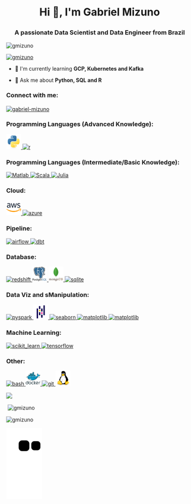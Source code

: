 <h1 align="center">

Hi 👋, I'm Gabriel Mizuno

</h1>

<h3 align="center">

A passionate Data Scientist and Data Engineer from Brazil

</h3>

<p align="left">

<img src="https://komarev.com/ghpvc/?username=gmizuno&amp;label=Profile%20views&amp;color=0e75b6&amp;style=plastic" alt="gmizuno"/>

</p>

<p align="left">

<a href="https://github.com/ryo-ma/github-profile-trophy"><img src="https://github-profile-trophy.vercel.app/?username=gmizuno" alt="gmizuno"/></a>

</p>

-   🌱 I'm currently learning **GCP, Kubernetes and Kafka**

-   💬 Ask me about **Python, SQL and R**

<h3 align="left">

Connect with me:

</h3>

<p align="left">

<a href="https://linkedin.com/in/gabriel-mizuno" target="blank"><img src="https://raw.githubusercontent.com/rahuldkjain/github-profile-readme-generator/master/src/images/icons/Social/linked-in-alt.svg" alt="gabriel-mizuno" align="center" height="30" width="40"/></a>

</p>

<h3 align="left">

Programming Languages (Advanced Knowledge):

</h3>

<p align="left">

<a href="https://www.python.org" target="_blank" rel="noreferrer"> <img src="https://raw.githubusercontent.com/devicons/devicon/master/icons/python/python-original.svg" alt="python" width="40" height="40"/> </a> <a href="https://www.r-project.org" target="_blank" rel="noreferrer"> <img src="https://www.r-project.org/logo/Rlogo.svg" alt="r" width="40" height="40"/> </a> 

</p>

<h3 align="left">

Programming Languages (Intermediate/Basic Knowledge):

</h3>

<p align="left">

<a href="matlab download" target="_blank" rel="noreferrer"> <img src="https://upload.wikimedia.org/wikipedia/commons/2/21/Matlab_Logo.png" alt="Matlab" width="40" height="40"/> </a>
<a href="https://www.scala-lang.org" target="_blank" rel="noreferrer"> <img src="https://cdn-icons-png.flaticon.com/512/6132/6132220.png" alt="Scala" width="40" height="40"/> </a>
<a href="https://julialang.org" target="_blank" rel="noreferrer"> <img src="https://seeklogo.com/images/J/julia-logo-DC9698BAF9-seeklogo.com.png" alt="Julia" width="40" height="40"/> </a>

</p>

<h3 align="left">

Cloud:

</h3>

<p align="left">

<a href="https://aws.amazon.com" target="_blank" rel="noreferrer"> <img src="https://raw.githubusercontent.com/devicons/devicon/master/icons/amazonwebservices/amazonwebservices-original-wordmark.svg" alt="aws" width="40" height="40"/> </a> <a href="https://azure.microsoft.com/en-in/" target="_blank" rel="noreferrer"> <img src="https://www.vectorlogo.zone/logos/microsoft_azure/microsoft_azure-icon.svg" alt="azure" width="40" height="40"/> </a>
</p>

<h3 align="left">

Pipeline:

</h3>

<p align="left">

<a href="https://airflow.apache.org" target="_blank" rel="noreferrer"> <img src="https://svn.apache.org/repos/asf/comdev/project-logos/originals/airflow-2.svg" alt="airflow" width="40" height="40"/> </a> <a href="https://www.getdbt.com" target="_blank" rel="noreferrer"> <img src="https://raw.githubusercontent.com/dbt-labs/dbt/ec7dee39f793aa4f7dd3dae37282cc87664813e4/etc/dbt-logo-full.svg" alt="dbt" width="40" height="40"/> </a>

</p>

<h3 align="left">

Database:

</h3>

<p align="left">

<a href="https://aws.amazon.com/pt/redshift/" target="_blank" rel="noreferrer"> <img src="https://upload.wikimedia.org/wikipedia/commons/7/73/Amazon-Redshift-Logo.svg" alt="redshift" width="40" height="40"/> </a> <a href="https://www.postgresql.org" target="_blank" rel="noreferrer"> <img src="https://raw.githubusercontent.com/devicons/devicon/master/icons/postgresql/postgresql-original-wordmark.svg" alt="postgresql" width="40" height="40"/> </a> <a href="https://www.mongodb.com/" target="_blank" rel="noreferrer"> <img src="https://raw.githubusercontent.com/devicons/devicon/master/icons/mongodb/mongodb-original-wordmark.svg" alt="mongodb" width="40" height="40"/> </a> <a href="https://www.sqlite.org/" target="_blank" rel="noreferrer"> <img src="https://www.vectorlogo.zone/logos/sqlite/sqlite-icon.svg" alt="sqlite" width="40" height="40"/> </a>

</p>

<h3 align="left">

Data Viz and sManipulation:

</h3>

<a href="https://spark.apache.org/docs/latest/api/python/" target="_blank" rel="noreferrer"> <img src="https://upload.wikimedia.org/wikipedia/commons/f/f3/Apache_Spark_logo.svg" alt="pyspark" width="40" height="40"/> </a> <a href="https://pandas.pydata.org/" target="_blank" rel="noreferrer"> <img src="https://raw.githubusercontent.com/devicons/devicon/2ae2a900d2f041da66e950e4d48052658d850630/icons/pandas/pandas-original.svg" alt="pandas" width="40" height="40"/> </a> <a href="https://seaborn.pydata.org/" target="_blank" rel="noreferrer"> <img src="https://seaborn.pydata.org/_images/logo-mark-lightbg.svg" alt="seaborn" width="40" height="40"/> </a> <a href="https://matplotlib.org" target="_blank" rel="noreferrer"> <img src="https://upload.wikimedia.org/wikipedia/commons/0/01/Created_with_Matplotlib-logo.svg" alt="matplotlib" width="40" height="40"/> </a>
<a href="https://matplotlib.org" target="_blank" rel="noreferrer"> <img src="https://community.rstudio.com/uploads/default/optimized/3X/e/4/e480b9f0b817e6d01679a20d9fd9ca1b8ff8e434_2_618x500.jpeg" alt="matplotlib" width="40" height="40"/> </a>


<p align="left">

<h3 align="left">

Machine Learning:

</h3>

<a href="https://scikit-learn.org/" target="_blank" rel="noreferrer"> <img src="https://upload.wikimedia.org/wikipedia/commons/0/05/Scikit_learn_logo_small.svg" alt="scikit_learn" width="40" height="40"/> </a> <a href="https://www.tensorflow.org" target="_blank" rel="noreferrer"> <img src="https://www.vectorlogo.zone/logos/tensorflow/tensorflow-icon.svg" alt="tensorflow" width="40" height="40"/> </a>

<p align="left">

<h3 align="left">

Other:

</h3>

<a href="https://www.gnu.org/software/bash/" target="_blank" rel="noreferrer"> <img src="https://www.vectorlogo.zone/logos/gnu_bash/gnu_bash-icon.svg" alt="bash" width="40" height="40"/> </a> <a href="https://www.docker.com/" target="_blank" rel="noreferrer"> <img src="https://raw.githubusercontent.com/devicons/devicon/master/icons/docker/docker-original-wordmark.svg" alt="docker" width="40" height="40"/> </a> <a href="https://git-scm.com/" target="_blank" rel="noreferrer"> <img src="https://www.vectorlogo.zone/logos/git-scm/git-scm-icon.svg" alt="git" width="40" height="40"/> </a> <a href="https://www.linux.org/" target="_blank" rel="noreferrer"> <img src="https://raw.githubusercontent.com/devicons/devicon/master/icons/linux/linux-original.svg" alt="linux" width="40" height="40"/> </a>

<p align="left">

</p>

<a href="https://github.com/anuraghazra/convoychat"> <img src="https://github-readme-stats.vercel.app/api/top-langs/?username=GMizuno&amp;layout=demo&amp;hide=html,TeX,css,jupyter%20notebook,rmd" align="center"/> </a>

<p> <img src="https://github-readme-stats.vercel.app/api?username=gmizuno&amp;show_icons=true&amp;theme=merko&amp;locale=en" alt="gmizuno" align="center"/></p>

<p><img src="https://github-readme-streak-stats.herokuapp.com/?user=gmizuno&amp;" alt="gmizuno" align="center"/></p>

![Snake animation](https://github.com/GMizuno/GMizuno/blob/output/github-contribution-grid-snake.svg)
